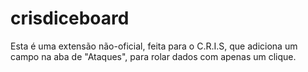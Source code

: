 # crisdiceboard
Esta é uma extensão não-oficial, feita para o C.R.I.S, que adiciona um campo na aba de "Ataques", para rolar dados com apenas um clique.
